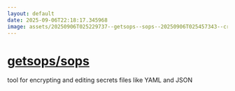 ```yaml
---
layout: default
date: 2025-09-06T22:18:17.345968
image: assets/20250906T025229737--getsops--sops--20250906T025457343--cropped.png
---
```


# [getsops/sops](https://github.com/getsops/sops)

tool for encrypting and editing secrets files like YAML and JSON
